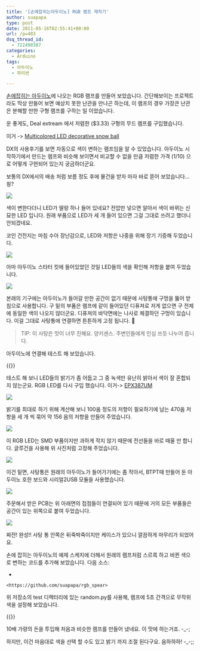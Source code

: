 ```yaml
---
title: '[손에잡히는아두이노] RGB 램프 제작기'
author: suapapa
type: post
date: 2011-05-16T02:55:41+00:00
url: /p=483
dsq_thread_id:
  - 722490387
categories:
  - Arduino
tags:
  - 아두이노
  - 파이썬

---
```

[손에잡히는 아두이노][1]에 나오는 RGB 램프를 만들어 보았습니다. 간단해보이는 프로젝트라도 막상 만들어 보면 예상치 못한 난관을 만나곤 하는데, 이 램프의 경우 가장큰 난관은 분해할 만한 구형 램프를 구하는 일 이었습니다.

운 좋게도, Deal extream 에서 저렴한 ($3.33) 구형의 무드 램프를 구입했습니다.

이거 -> [Multicolored LED decorative snow ball][2]

DX의 사용후기를 보면 자동으로 색이 변하는 램프임을 알 수 있었습니다. 아두이노 시작하기에서 만드는 램프와 비슷해 보이면서 비교할 수 없을 만큼 저렴한 가격 (1/10) 으로 어떻게 구현되어 있는지 궁금하더군요.

보통의 DX에서의 배송 처럼 보름 정도 후에 물건을 받자 마자 바로 뜯어 보았습니다&#8230; 읭?



![](https://asset.homin.dev/blog/image/rgbspear_from_dx.webp)

색이 변한다더니 LED가 딸랑 하나 들어 있네요? 전압만 넣으면 알아서 색이 바뀌는 신묘한 LED 입니다. 원래 부품으로 LED가 세 개 들어 있으면 그걸 그대로 쓰려고 했더니 안되겠네요.

코인 건전지는 마침 수아 장난감으로, LED와 저항은 나중을 위해 장기 기증해 두었습니다.

![](https://asset.homin.dev/blog/image/rgbspear_leds.webp)

아마 아두이노 스타터 킷에 들어있었던 것일 LED들의 색을 확인해 저항을 붙여 두었습니다. 



![](https://asset.homin.dev/blog/image/rgbspear_meterial.webp)

본래의 기구에는 아두이노가 들어갈 만한 공간이 없기 때문에 사탕통에 구멍을 뚫어 받침으로 사용합니다. 구 밑의 부품은 램프에 같이 들어있던 디퓨져로 저게 없으면 구 전체에 동일한 색이 나오지 않더군요. 디퓨져의 바닥면에는 나사로 체결하던 구멍이 있습니다. 이걸 그대로 사탕통에 연결하면 튼튼하게 고정 됩니다. 🙂

> TIP: 이 사탕은 맛이 너무 진해요. 양키센스. 주변인들에게 인심 쓰듯 나누어 줍니다.


아두이노에 연결해 테스트 해 보았습니다.


{{<youtube ds33rlCptPI>}}

테스트 해 보니 LED들의 밝기가 좀 어둡고 그 중 녹색만 유난히 밝아서 색이 잘 혼합되지 않는군요. RGB LED를 다시 구입 했습니다. 이거-> [EPX387UM][3]




![](https://asset.homin.dev/blog/image/rgbspear_resistors_in_parallel.webp)

밝기를 최대로 하기 위해 계산해 보니 100옴 정도의 저항이 필요하기에 남는 470옴 저항을 세 개 씩 묶어 약 156 옴의 저항을 만들어 주었습니다.

![](https://asset.homin.dev/blog/image/rgbspear_3in1_led.webp)

이 RGB LED는 SMD 부품이지만 과하게 작지 않기 때문에 전선들을 바로 때울 만 합니다. 글루건을 사용해 위 사진처럼 고정해 주었습니다.

![](https://asset.homin.dev/blog/image/rgbspear_assembling_1.webp)

이건 밑면, 사탕통은 원래의 아두이노가 들어가기에는 좀 작아서, BTPT때 만들어 둔 아두이노 호한 보드와 시리얼2USB 모듈을 사용했습니다.

![](https://asset.homin.dev/blog/image/rgbspear_assembling_2.webp)

주문해서 받은 PCB는 위 아래면의 접점들이 연결되어 있기 때문에 거의 모든 부품들은 공간이 있는 위쪽으로 붙여 두었습니다.

![](https://asset.homin.dev/blog/image/rgbspear_done.webp)

짜잔! 완성!! 사탕 통 안쪽은 뒤죽박죽이지만 케이스가 있으니 깔끔하게 마무리가 되었어요.

손에 잡히는 아두이노의 예제 스케치에 더해서 원래의 램프처럼 스르륵 하고 바뀐 색으로 변하는 코드를 추가해 보았습니다. 다음 소스:

  * 
    
    <https://github.com/suapapa/rgb_spear>




위 저장소의 test 디렉터리에 있는 random.py를 사용해, 램프에 5초 간격으로 무작위 색을 설정해 보았습니다.

{{<youtube sP7MBqmcod>}}

10배 가량의 돈을 투입해 처음과 비슷한 램프를 만들어 냈네요. 이 맛에 하는거죠. -_-;

하지만, 이건 마음대로 색을 선택 할 수도 있고 밝기 까지 조절 된다구요. 음하하하! -_-;;

 [1]: http://insightbook.springnote.com/pages/5425269
 [2]: http://www.dealextreme.com/p/multicolored-led-decorative-snow-ball-2041
 [3]: http://eleparts.co.kr/p.php?s=EPX387UM